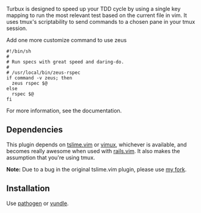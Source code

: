 Turbux is designed to speed up your TDD cycle by using a single key
mapping to run the most relevant test based on the current file in vim.
It uses tmux's scriptability to send commands to a chosen pane in your
tmux session.

Add one more customize command to use zeus

    #!/bin/sh
    #
    # Run specs with great speed and daring-do.
    #
    # /usr/local/bin/zeus-rspec
    if command -v zeus; then
      zeus rspec $@
    else
      rspec $@
    fi

For more information, see the documentation.


Dependencies
------------

This plugin depends on [tslime.vim][1] or [vimux][2], whichever is available,
and becomes really awesome when used with [rails.vim][3]. It also makes the
assumption that you're using tmux.

**Note:** Due to a bug in the original tslime.vim plugin, please use 
[my fork][4].


Installation
------------

Use [pathogen][5] or [vundle][6].

[1]: https://github.com/jgdavey/tslime.vim
[2]: https://github.com/benmills/vimux
[3]: https://github.com/tpope/vim-rails
[4]: https://github.com/jgdavey/tslime.vim
[5]: https://github.com/tpope/vim-pathogen
[6]: https://github.com/gmarik/vundle
